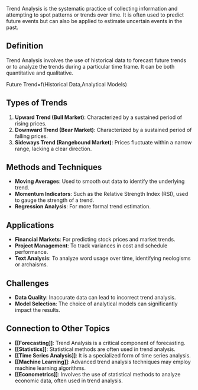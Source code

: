 Trend Analysis is the systematic practice of collecting information and attempting to spot patterns or trends over time. It is often used to predict future events but can also be applied to estimate uncertain events in the past.

## Definition

Trend Analysis involves the use of historical data to forecast future trends or to analyze the trends during a particular time frame. It can be both quantitative and qualitative.

Future Trend=f(Historical Data,Analytical Models)

## Types of Trends

1. **Upward Trend (Bull Market)**: Characterized by a sustained period of rising prices.
2. **Downward Trend (Bear Market)**: Characterized by a sustained period of falling prices.
3. **Sideways Trend (Rangebound Market)**: Prices fluctuate within a narrow range, lacking a clear direction.

## Methods and Techniques

- **Moving Averages**: Used to smooth out data to identify the underlying trend.
- **Momentum Indicators**: Such as the Relative Strength Index (RSI), used to gauge the strength of a trend.
- **Regression Analysis**: For more formal trend estimation.

## Applications

- **Financial Markets**: For predicting stock prices and market trends.
- **Project Management**: To track variances in cost and schedule performance.
- **Text Analysis**: To analyze word usage over time, identifying neologisms or archaisms.

## Challenges

- **Data Quality**: Inaccurate data can lead to incorrect trend analysis.
- **Model Selection**: The choice of analytical models can significantly impact the results.

## Connection to Other Topics

- **[[Forecasting]]**: Trend Analysis is a critical component of forecasting.
- **[[Statistics]]**: Statistical methods are often used in trend analysis.
- **[[Time Series Analysis]]**: It is a specialized form of time series analysis.
- **[[Machine Learning]]**: Advanced trend analysis techniques may employ machine learning algorithms.
- **[[Econometrics]]**: Involves the use of statistical methods to analyze economic data, often used in trend analysis.